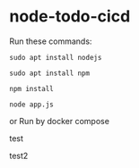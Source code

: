 # node-todo-cicd

Run these commands:


`sudo apt install nodejs`


`sudo apt install npm`


`npm install`

`node app.js`

or Run by docker compose

test


test2

